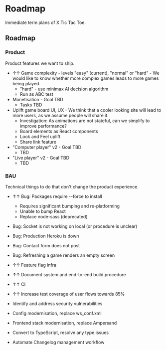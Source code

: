 # Roadmap

Immediate term plans of X Tic Tac Toe.

## Roadmap

### Product 

Product features we want to ship.   
 
* ↑↑ Game complexity - levels "easy" (current), "normal" or "hard" - We would like to know whether more complex games leads to more games being played.  
  * "hard" - use minimax AI decision algorithm
  * Run as ABC test
* Monetisation - Goal TBD 
  * Tasks TBD 
* Uplift game board UI, UX - We think that a cooler looking site will lead to more users, as we assume people will share it. 
  * Investigation: As animations are not stateful, can we simplify to improve performance?
  * Board elements as React components
  * Look and Feel uplift
  * Share link feature
* "Computer player" v2 - Goal TBD 
  * TBD
* "Live player" v2 - Goal TBD
  * TBD


### BAU

Technical things to do that don't change the product experience.

* ↑↑ Bug: Packages require --force to install
  * Requires significant bumping and re-platforming
  * Unable to bump React
  * Replace node-sass (deprecated)

* Bug: Socket is not working on local (or procedure is unclear)
* Bug: Production Heroku is down
* Bug: Contact form does not post
* Bug: Refreshing a game renders an empty screen 

* ↑↑ Feature flag infra
* ↑↑ Document system and end-to-end build procedure
* ↑↑ CI  
* ↑↑ Increase test coverage of user flows towards 85%
* Identify and address security vulnerabilities
* Config modernisation, replace ws_conf.xml
* Frontend stack modernisation, replace Ampersand
* Convert to TypeScript, resolve any type issues
* Automate Changelog management workflow
